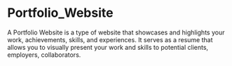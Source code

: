 # Portfolio_Website
A Portfolio Website is a type of website that showcases and highlights your work, achievements, skills, and experiences. It serves as a resume that allows you to visually present your work and skills to potential clients, employers, collaborators.
